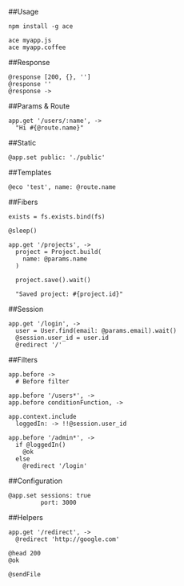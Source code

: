 ##Usage

    npm install -g ace

    ace myapp.js
    ace myapp.coffee

##Response

    @response [200, {}, '']
    @response ''
    @response ->

##Params & Route

    app.get '/users/:name', ->
      "Hi #{@route.name}"

##Static

    @app.set public: './public'

##Templates

    @eco 'test', name: @route.name

##Fibers

    exists = fs.exists.bind(fs)

    @sleep()

    app.get '/projects', ->
      project = Project.build(
        name: @params.name
      )

      project.save().wait()

      "Saved project: #{project.id}"

##Session

    app.get '/login', ->
      user = User.find(email: @params.email).wait()
      @session.user_id = user.id
      @redirect '/'

##Filters

    app.before ->
      # Before filter

    app.before '/users*', ->
    app.before conditionFunction, ->

    app.context.include
      loggedIn: -> !!@session.user_id

    app.before '/admin*', ->
      if @loggedIn()
        @ok
      else
        @redirect '/login'

##Configuration

    @app.set sessions: true
             port: 3000

##Helpers

    app.get '/redirect', ->
      @redirect 'http://google.com'

    @head 200
    @ok

    @sendFile